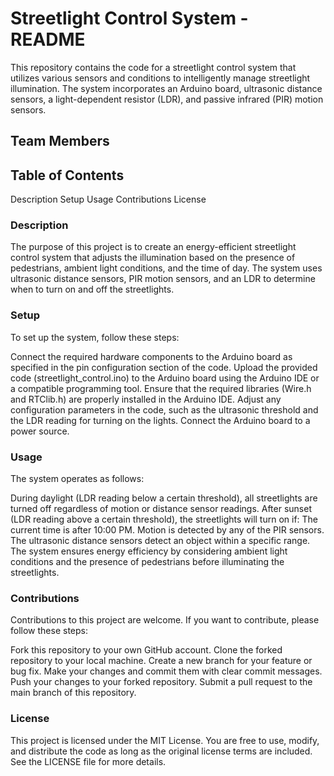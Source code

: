# Streetlight Control System - README
This repository contains the code for a streetlight control system that utilizes various sensors and conditions to intelligently manage streetlight illumination. The system incorporates an Arduino board, ultrasonic distance sensors, a light-dependent resistor (LDR), and passive infrared (PIR) motion sensors.

## Team Members
 
## Table of Contents
Description
Setup
Usage
Contributions
License

### Description
The purpose of this project is to create an energy-efficient streetlight control system that adjusts the illumination based on the presence of pedestrians, ambient light conditions, and the time of day. The system uses ultrasonic distance sensors, PIR motion sensors, and an LDR to determine when to turn on and off the streetlights.

### Setup
To set up the system, follow these steps:

Connect the required hardware components to the Arduino board as specified in the pin configuration section of the code.
Upload the provided code (streetlight_control.ino) to the Arduino board using the Arduino IDE or a compatible programming tool.
Ensure that the required libraries (Wire.h and RTClib.h) are properly installed in the Arduino IDE.
Adjust any configuration parameters in the code, such as the ultrasonic threshold and the LDR reading for turning on the lights.
Connect the Arduino board to a power source.

### Usage
The system operates as follows:

During daylight (LDR reading below a certain threshold), all streetlights are turned off regardless of motion or distance sensor readings.
After sunset (LDR reading above a certain threshold), the streetlights will turn on if:
The current time is after 10:00 PM.
Motion is detected by any of the PIR sensors.
The ultrasonic distance sensors detect an object within a specific range.
The system ensures energy efficiency by considering ambient light conditions and the presence of pedestrians before illuminating the streetlights.

### Contributions
Contributions to this project are welcome. If you want to contribute, please follow these steps:

Fork this repository to your own GitHub account.
Clone the forked repository to your local machine.
Create a new branch for your feature or bug fix.
Make your changes and commit them with clear commit messages.
Push your changes to your forked repository.
Submit a pull request to the main branch of this repository.

### License
This project is licensed under the MIT License. You are free to use, modify, and distribute the code as long as the original license terms are included. See the LICENSE file for more details.
